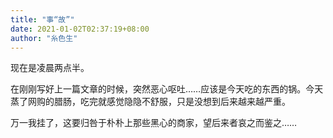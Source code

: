 ```yaml
---
title: "事“故”"
date: 2021-01-02T02:37:19+08:00
author: "糸色生"
---
```


现在是凌晨两点半。  

在刚刚写好上一篇文章的时候，突然恶心呕吐……应该是今天吃的东西的锅。今天蒸了网购的腊肠，吃完就感觉隐隐不舒服，只是没想到后来越来越严重。  

万一我挂了，这要归咎于朴朴上那些黑心的商家，望后来者哀之而鉴之……  
